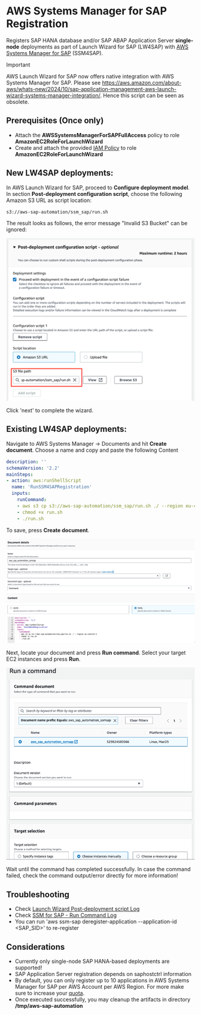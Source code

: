 # AWS Systems Manager for SAP Registration

Registers SAP HANA database and/or SAP ABAP Application Server **single-node** deployments as part of Launch Wizard for SAP (LW4SAP) with [AWS Systems Manager for SAP](https://docs.aws.amazon.com/ssm-sap/latest/userguide/get-started.html) (SSM4SAP).

> [!IMPORTANT]  
> AWS Launch Wizard for SAP now offers native integration with AWS Systems Manager for SAP. Please see https://aws.amazon.com/about-aws/whats-new/2024/10/sap-application-management-aws-launch-wizard-systems-manager-integration/. Hence this script can be seen as obsolete.

## Prerequisites (Once only)

- Attach the **AWSSystemsManagerForSAPFullAccess** policy to role **AmazonEC2RoleForLaunchWizard**
- Create and attach the provided [IAM Policy](iam_policy.json) to role **AmazonEC2RoleForLaunchWizard**

## New LW4SAP deployments:

In AWS Launch Wizard for SAP, proceed to **Configure deployment model**. 
In section **Post-deployment configuration script**, choose the following Amazon S3 URL as script location:

```bash
s3://aws-sap-automation/ssm_sap/run.sh
```

The result looks as follows, the error message "Invalid S3 Bucket" can be ignored:

![image](lw_post_script.png)

Click 'next' to complete the wizard.

## Existing LW4SAP deployments:

Navigate to AWS Systems Manager → Documents and hit **Create document**. Choose a name and copy and paste the following Content

```yml
description: ''
schemaVersion: '2.2'
mainSteps:
- action: aws:runShellScript
  name: 'RunSSM4SAPRegistration'
  inputs:
    runCommand:
    - aws s3 cp s3://aws-sap-automation/ssm_sap/run.sh ./ --region eu-central-1
    - chmod +x run.sh
    - ./run.sh
```

To save, press **Create document**.  

![image](ssm_a.png)

Next, locate your document and press **Run command**. Select your target EC2 instances and press **Run**.

![image](ssm_b.png)

Wait until the command has completed successfully. In case the command failed, check the command output/error directly for more information!

## Troubleshooting

- Check [Launch Wizard Post-deployment script Log](https://docs.aws.amazon.com/launchwizard/latest/userguide/launch-wizard-sap-troubleshooting.html#launch-wizard-sap-troubleshooting-scripts)
- Check [SSM for SAP - Run Command Log](https://eu-central-1.console.aws.amazon.com/systems-manager/run-command/executing-commands?region=eu-central-1)
- You can run 'aws ssm-sap deregister-application --application-id \<SAP_SID\>' to re-register

## Considerations

- Currently only single-node SAP HANA-based deployments are supported!
- SAP Application Server registration depends on saphostctrl information
- By default, you can only register up to 10 applications in AWS Systems Manager for SAP per AWS Account per AWS Region. For more make sure to increase your [quota](https://docs.aws.amazon.com/general/latest/gr/ssm-sap.html#limits_ssm-sap).
- Once executed successfully, you may cleanup the artifacts in directory **/tmp/aws-sap-automation**